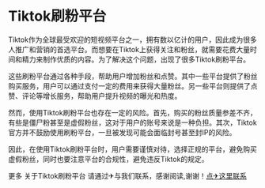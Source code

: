 # Tiktok刷粉平台

Tiktok作为全球最受欢迎的短视频平台之一，拥有数以亿计的用户，因此成为很多人推广和营销的首选平台。而想要在Tiktok上获得关注和粉丝，就需要花费大量时间和精力来制作优质的内容。为了解决这个问题，出现了很多Tiktok刷粉平台。

这些刷粉平台通过各种手段，帮助用户增加粉丝和点赞。其中一些平台提供了粉丝购买服务，用户可以通过支付一定的费用来获得大量粉丝。另一些平台则提供了点赞、评论等增长服务，帮助用户提升视频的曝光和热度。

然而，使用Tiktok刷粉平台也存在一定的风险。首先，购买的粉丝质量参差不齐，有些是僵尸粉甚至是虚假粉丝，这对于用户的账号来说是一种负担。其次，Tiktok官方并不鼓励使用刷粉平台，一旦被发现可能会面临封号甚至封IP的风险。

因此，在使用Tiktok刷粉平台时，用户需要谨慎对待，选择正规的平台，避免购买虚假粉丝，同时也要注意平台的合规性，避免违反Tiktok的规定。

更多 关于Tiktok刷粉平台 请通过✈与我们联系，感谢阅读,谢谢！[点✈这里联系](https://a.k02.cc)